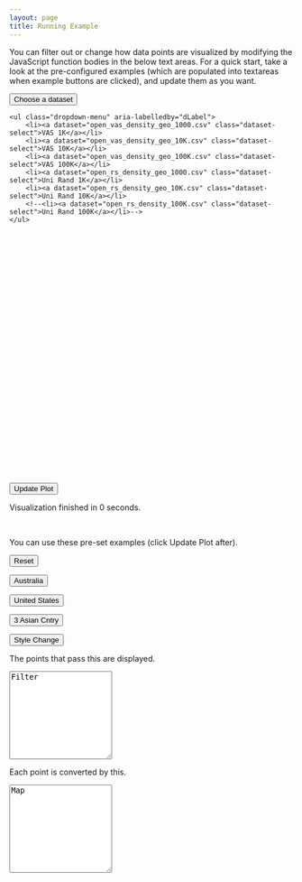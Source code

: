 ```yaml
---
layout: page
title: Running Example
---
```


You can filter out or change how data points are visualized by modifying the
JavaScript function bodies in the below text areas. For a quick start, take a look at the
pre-configured examples (which are populated into textareas when example buttons
are clicked), and update them as you want.

<div class="row">
<div class="col-md-4">
<div class="dropdown">
    <button id="datasetBtn" class="btn btn-default dropdown-toggle" type="button" data-toggle="dropdown" aria-haspopup="true" aria-expanded="true">
        Choose a dataset
        <span class="caret"></span>
    </button>

    <ul class="dropdown-menu" aria-labelledby="dLabel">
        <li><a dataset="open_vas_density_geo_1000.csv" class="dataset-select">VAS 1K</a></li>
        <li><a dataset="open_vas_density_geo_10K.csv" class="dataset-select">VAS 10K</a></li>
        <li><a dataset="open_vas_density_geo_100K.csv" class="dataset-select">VAS 100K</a></li>
        <li><a dataset="open_rs_density_geo_1000.csv" class="dataset-select">Uni Rand 1K</a></li>
        <li><a dataset="open_rs_density_geo_10K.csv" class="dataset-select">Uni Rand 10K</a></li>
        <!--<li><a dataset="open_rs_density_100K.csv" class="dataset-select">Uni Rand 100K</a></li>-->
    </ul>
</div>
</div>

<div class="col-md-4"></div>
<div class="col-md-4"></div>
</div>


[comment]: <> (Chart)
<br>
<div id="demo_chart" style="width: 100%; height: 400px;"></div>


[comment]: <> (Update Button)
<div class="row">
<div class="col-md-4 text-center">
<p>
<button id="demo-chart-update-btn" type="button" class="btn btn-primary btn-lg">Update Plot</button>
</p>
</div>

<div class="col-md-8">
Visualization finished in <span id="viz-time">0</span> seconds.
</div>
</div>

[comment]: <> (Pre-configured Examples)
<br>
<p>
You can use these pre-set examples (click Update Plot after).
</p>
<div class="row">
<div class="col-md-3 text-center">
<p>
<button id="demo-chart-example0" type="button" class="demo-chart-examples btn btn-default">Reset</button>
</p>
</div>
</div>

<div class="row">
<div class="col-md-3 text-center">
<p>
<button id="demo-chart-example1" type="button" class="demo-chart-examples btn btn-default">Australia</button>
</p>
</div>

<div class="col-md-3 text-center">
<p>
<button id="demo-chart-example2" type="button" class="demo-chart-examples btn btn-default">United States</button>
</p>
</div>

<div class="col-md-3 text-center">
<p>
<button id="demo-chart-example3" type="button" class="demo-chart-examples btn btn-default">3 Asian Cntry</button>
</p>
</div>

<div class="col-md-3 text-center">
<p>
<button id="demo-chart-example4" type="button" class="demo-chart-examples btn btn-default">Style Change</button>
</p>
</div>
</div>


[comment]: <> (Json Textareas)
<p>
The points that pass this are displayed.
</p>
<textarea class="form-control" rows="10" id="filter-body">Filter</textarea>

<br>
<p>
Each point is converted by this.
</p>
<textarea class="form-control" rows="10" id="map-body">Map</textarea>


<script src="{{ site.baseurl }}/scripts/demo.js"></script>

